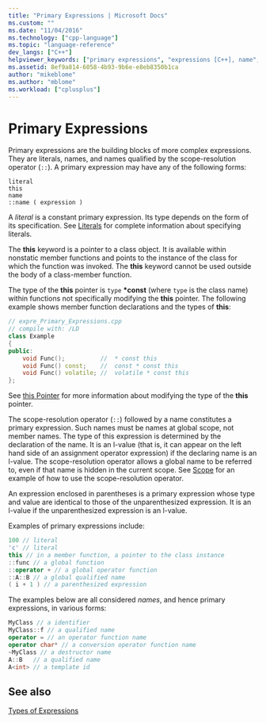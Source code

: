```yaml
---
title: "Primary Expressions | Microsoft Docs"
ms.custom: ""
ms.date: "11/04/2016"
ms.technology: ["cpp-language"]
ms.topic: "language-reference"
dev_langs: ["C++"]
helpviewer_keywords: ["primary expressions", "expressions [C++], name", "expressions [C++], literal", "expressions [C++], primary", "expressions [C++], qualified names"]
ms.assetid: 8ef9a814-6058-4b93-9b6e-e8eb8350b1ca
author: "mikeblome"
ms.author: "mblome"
ms.workload: ["cplusplus"]
---
```

# Primary Expressions
Primary expressions are the building blocks of more complex expressions. They are literals, names, and names qualified by the scope-resolution operator (`::`).  A primary expression may have any of the following forms:  
  
```  
literal  
this
name  
::name ( expression )  
```  
  
 A *literal* is a constant primary expression. Its type depends on the form of its specification. See [Literals](../cpp/numeric-boolean-and-pointer-literals-cpp.md) for complete information about specifying literals.  
  
 The **this** keyword is a pointer to a class object. It is available within nonstatic member functions and points to the instance of the class for which the function was invoked. The **this** keyword cannot be used outside the body of a class-member function.  
  
 The type of the **this** pointer is `type` **\*const** (where `type` is the class name) within functions not specifically modifying the **this** pointer. The following example shows member function declarations and the types of **this**:  
  
```cpp 
// expre_Primary_Expressions.cpp  
// compile with: /LD  
class Example  
{  
public:  
    void Func();          //  * const this  
    void Func() const;    //  const * const this  
    void Func() volatile; //  volatile * const this  
};  
```  
  
 See [this Pointer](this-pointer.md) for more information about modifying the type of the **this** pointer.  
  
 The scope-resolution operator (`::`) followed by a name constitutes a primary expression.  Such names must be names at global scope, not member names.  The type of this expression is determined by the declaration of the name. It is an l-value (that is, it can appear on the left hand side of an assignment operator expression) if the declaring name is an l-value. The scope-resolution operator allows a global name to be referred to, even if that name is hidden in the current scope. See [Scope](../cpp/scope-visual-cpp.md) for an example of how to use the scope-resolution operator.  
  
 An expression enclosed in parentheses is a primary expression whose type and value are identical to those of the unparenthesized expression. It is an l-value if the unparenthesized expression is an l-value.  
  
 Examples of primary expressions include:  
  
```cpp 
100 // literal  
'c' // literal  
this // in a member function, a pointer to the class instance  
::func // a global function  
::operator + // a global operator function  
::A::B // a global qualified name  
( i + 1 ) // a parenthesized expression  
```  
  
 The examples below are all considered *names*, and hence primary expressions, in various forms:  
  
```cpp 
MyClass // a identifier  
MyClass::f // a qualified name  
operator = // an operator function name  
operator char* // a conversion operator function name  
~MyClass // a destructor name  
A::B   // a qualified name  
A<int> // a template id  
```  
  
## See also  
 [Types of Expressions](../cpp/types-of-expressions.md)